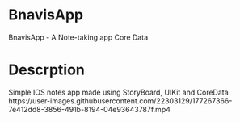 # BnavisApp
BnavisApp - A Note-taking app
Core Data

<h1>Descrption</h1>
Simple IOS notes app made using StoryBoard, UIKit and CoreData
https://user-images.githubusercontent.com/22303129/177267366-7e412dd8-3856-491b-8194-04e93643787f.mp4

